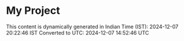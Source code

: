 # My Project

This content is dynamically generated in Indian Time (IST): 2024-12-07 20:22:46 IST
Converted to UTC: 2024-12-07 14:52:46 UTC
